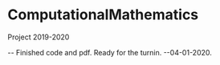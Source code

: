 # ComputationalMathematics

Project 2019-2020

-- Finished code and pdf. Ready for the turnin. 
--04-01-2020.
